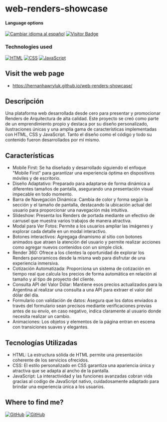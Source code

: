 # web-renders-showcase

<div>
<h4>Language options</h4>
  <a href="https://github.com/hernanhawryluk/web-renders-showcase/blob/main/README.es.md"><img alt="Cambiar idioma al español" src="https://img.shields.io/badge/idioma-español-yellow.svg"></a>
  <a href="#"><img alt="Visitor Badge" src="https://visitor-badge.laobi.icu/badge?page_id=hernanhawryluk.web-renders-showcase"></a>
</div>
<div>
  <h3>Technologies used</h3>
  <a href="#"><img alt="HTML" src="https://img.shields.io/badge/HTML-5.0-blue?logo=html"></a>
  <a href="#"><img alt="CSS" src="https://img.shields.io/badge/CSS-CSS3-blue?logo=css"></a>
  <a href="#"><img alt="JavaScript" src="https://img.shields.io/badge/JavaScript-ECMAScript%202020-blue?logo=javascript"></a>
</div>

## Visit the web page

- https://hernanhawryluk.github.io/web-renders-showcase/

## Descripción

Una plataforma web desarrollada desde cero para presentar y promocionar Renders de Arquitectura de alta calidad. Este proyecto se creó como parte de un emprendimiento propio y destaca por su diseño personalizado, ilustraciones únicas y una amplia gama de características implementadas con HTML, CSS y JavaScript. Tanto el diseño como el código y todo su contenido fueron desarrollados por mí mismo.

## Características

- Mobile First: Se ha diseñado y desarrollado siguiendo el enfoque "Mobile First" para garantizar una experiencia óptima en dispositivos móviles y de escritorio.
- Diseño Adaptativo: Preparado para adaptarse de forma dinámica a diferentes tamaños de pantalla, asegurando una presentación visual impecable en todo momento.
- Barra de Navegación Dinámica: Cambia de color y forma según la sección y el tamaño de pantalla, destacando la ubicación actual del usuario para proporcionar una navegación más intuitiva.
- Slideshow: Presenta los Renders de portada mediante un efectivo de carrusel que muestra varios trabajos de manera atractiva.
- Modal para Ver Fotos: Permite a los usuarios ampliar las imágenes y explorar cada detalle en un modal interactivo.
- Botones interactivos: Agregaga dinamismo al sitio con botones animados que atraen la atención del usuario y permite realizar acciones como agregar nuevos contenidos con un simple click.
- Render 360: Ofrece a los clientes la oportunidad de explorar los Renders panoramicos desde la misma web para disfrutar de una experiencia inmersiva.
- Cotización Automatizada: Proporciona un sistema de cotización en tiempo real que calcula los precios de forma automática en relación al tamaño y al tipo de proyecto del cliente.
- Consulta API del Valor Dólar: Mantiene esos precios actualizados para la Argentina al realizar una consulta a una API para extraer el valor del dólar del día.
- Formulario con validación de datos: Asegura que los datos enviados a través del formulario sean precisos mediante verificaciones previas antes de su envío, en caso negativo, indica claramente al usuario donde necesita realizar un cambio.
- Animaciones: Los objetos y elementos de la página entran en escena con transiciones suaves y elegantes.

## Tecnologías Utilizadas

- HTML: La estructura sólida de HTML permite una presentación coherente de los servicios ofrecidos.
- CSS: El estilo personalizado en CSS garantiza una apariencia única y atractiva que se adapta al ancho de la pantalla.
- JavaScript: La interactividad y las funciones avanzadas cobran vida gracias al codigo de JavaScript nativo, cuidadosamente adaptado para brindar una experiencia única a los usuarios.

## Where to find me?

<div>
  <a href="https://github.com/hernanhawryluk"><img alt="GitHub" src="https://img.shields.io/badge/GitHub-grey?style=for-the-badge&logo=github"></a>
  <a href="https://www.linkedin.com/in/hernan-hawryluk"><img alt="GitHub" src="https://img.shields.io/badge/LinkedIn-blue?style=for-the-badge&logo=linkedin"></a>
</div>

